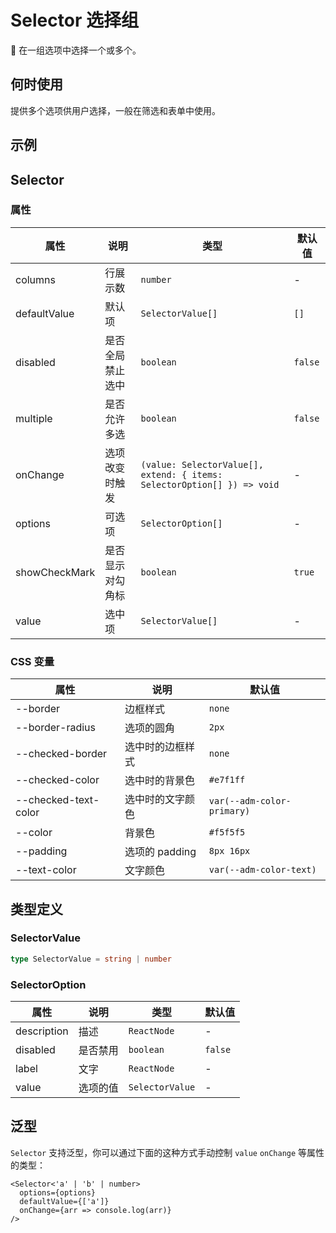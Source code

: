 # Selector 选择组


在一组选项中选择一个或多个。

## 何时使用

提供多个选项供用户选择，一般在筛选和表单中使用。

## 示例

<code src="./demos/demo1.tsx"></code>

<code src="./demos/demo2.tsx"></code>

## Selector

### 属性

| 属性          | 说明             | 类型                                                                    | 默认值  |
| ------------- | ---------------- | ----------------------------------------------------------------------- | ------- |
| columns       | 行展示数         | `number`                                                                | -       |
| defaultValue  | 默认项           | `SelectorValue[]`                                                       | `[]`    |
| disabled      | 是否全局禁止选中 | `boolean`                                                               | `false` |
| multiple      | 是否允许多选     | `boolean`                                                               | `false` |
| onChange      | 选项改变时触发   | `(value: SelectorValue[], extend: { items: SelectorOption[] }) => void` | -       |
| options       | 可选项           | `SelectorOption[]`                                                      | -       |
| showCheckMark | 是否显示对勾角标 | `boolean`                                                               | `true`  |
| value         | 选中项           | `SelectorValue[]`                                                       | -       |

### CSS 变量

| 属性                 | 说明             | 默认值                     |
| -------------------- | ---------------- | -------------------------- |
| --border             | 边框样式         | `none`                     |
| --border-radius      | 选项的圆角       | `2px`                      |
| --checked-border     | 选中时的边框样式 | `none`                     |
| --checked-color      | 选中时的背景色   | `#e7f1ff`                  |
| --checked-text-color | 选中时的文字颜色 | `var(--adm-color-primary)` |
| --color              | 背景色           | `#f5f5f5`                  |
| --padding            | 选项的 padding   | `8px 16px`                 |
| --text-color         | 文字颜色         | `var(--adm-color-text)`    |

## 类型定义

### SelectorValue

```ts | pure
type SelectorValue = string | number
```

### SelectorOption

| 属性        | 说明     | 类型            | 默认值  |
| ----------- | -------- | --------------- | ------- |
| description | 描述     | `ReactNode`     | -       |
| disabled    | 是否禁用 | `boolean`       | `false` |
| label       | 文字     | `ReactNode`     | -       |
| value       | 选项的值 | `SelectorValue` | -       |

## 泛型

`Selector` 支持泛型，你可以通过下面的这种方式手动控制 `value` `onChange` 等属性的类型：

```tsx
<Selector<'a' | 'b' | number>
  options={options}
  defaultValue={['a']}
  onChange={arr => console.log(arr)}
/>
```
